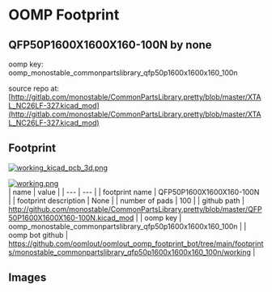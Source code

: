 # OOMP Footprint  
## QFP50P1600X1600X160-100N  by none  
  
oomp key: oomp_monostable_commonpartslibrary_qfp50p1600x1600x160_100n  
  
source repo at: [http://gitlab.com/monostable/CommonPartsLibrary.pretty/blob/master/XTAL_NC26LF-327.kicad_mod](http://gitlab.com/monostable/CommonPartsLibrary.pretty/blob/master/XTAL_NC26LF-327.kicad_mod)  
## Footprint  
  
[![working_kicad_pcb_3d.png](working_kicad_pcb_3d_600.png)](working_kicad_pcb_3d.png)  
  
[![working.png](working_600.png)](working.png)  
| name | value | 
| --- | --- | 
| footprint name | QFP50P1600X1600X160-100N | 
| footprint description | None | 
| number of pads | 100 | 
| github path | http://github.com/monostable/CommonPartsLibrary.pretty/blob/master/QFP50P1600X1600X160-100N.kicad_mod | 
| oomp key | oomp_monostable_commonpartslibrary_qfp50p1600x1600x160_100n | 
| oomp bot github | https://github.com/oomlout/oomlout_oomp_footprint_bot/tree/main/footprints/monostable_commonpartslibrary_qfp50p1600x1600x160_100n/working | 
## Images  
